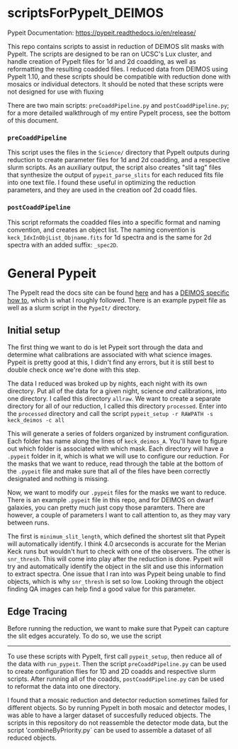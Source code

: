 # scriptsForPypeIt_DEIMOS

Pypeit Documentation: https://pypeit.readthedocs.io/en/release/ 

This repo contains scripts to assist in reduction of DEIMOS slit masks with PypeIt. The scripts are designed to be ran on UCSC's Lux cluster, and handle creation of PypeIt files for 1d and 2d coadding, as well as reformatting the resulting coadded files. I reduced data from DEIMOS using PypeIt 1.10, and these scripts should be compatible with reduction done with mosaics or individual detectors. It should be noted that these scripts were not designed for use with fluxing 

There are two main scripts: `preCoaddPipeline.py` and `postCoaddPipeline.py`; for a more detailed walkthrough of my entire PypeIt process, see the bottom of this document. 

### `preCoaddPipeline`
This script uses the files in the `Science/` directory that PypeIt outputs during reduction to create parameter files for 1d and 2d coadding, and a respective slurm scripts. As an auxiliary output, the script also creates "slit tag" files that synthesize the output of `pypeit_parse_slits` for each reduced fits file into one text file. I found these useful in optimizing the reduction parameters, and they are used in the creation oof 2d coadd files. 

### `postCoaddPipeline`
This script reformats the coadded files into a specific format and naming convention, and creates an object list. The naming convention is `keck_IdxInObjList_Objname.fits` for 1d spectra and is the same for 2d spectra with an added suffix: `_spec2D`. 

# General Pypeit
The PypeIt read the docs site can be found [here](https://pypeit.readthedocs.io) and has a [DEIMOS specific how to](https://pypeit.readthedocs.io/en/release/tutorials/deimos_howto.html), which is what I roughly followed. There is an example pypeit file as well as a slurm script in the `PypeIt/` directory. 

## Initial setup
The first thing we want to do is let Pypeit sort through the data and determine what calibrations are associated with what science images. Pypeit is pretty good at this, I didn't find any errors, but it is still best to double check once we're done with this step.

The data I reduced was broked up by nights, each night with its own directory. Put all of the data for a given night, science _and_ calibrations, into one directory. I called this directory `allraw`. We want to create a separate directory for all of our reduction, I called this directory `processed`. Enter into the `processed` directory and call the script
`pypeit_setup -r RAWPATH -s keck_deimos -c all`

This will generate a series of folders organized by instrument configuration. Each folder has name along the lines of `keck_deimos_A`. You'll have to figure out which folder is associated with which mask. Each directory will have a `.pypeit` folder in it, which is what we will use to configure our reduction. For the masks that we want to reduce, read through the table at the bottom of the `.pypeit` file and make sure that all of the files have been correctly designated and nothing is missing.

Now, we want to modify our `.pypeit` files for the masks we want to reduce. There is an example `.pypeit` file in this repo, and for DEIMOS on dwarf galaxies, you can pretty much just copy those paramters. There are however, a couple of parameters I want to call attention to, as they may vary between runs. 

The first is `minimum_slit_length`, which defined the shortest slit that Pypeit will automatically identify. I think 4.0 arcseconds is accurate for the Merian Keck runs but wouldn't hurt to check with one of the observers. The other is `snr_thresh`. This will come into play after the reduction is done. Pypeit will try and automatically identify the object in the slit and use this information to extract spectra. One issue that I ran into was Pypeit being unable to find objects, which is why `snr_thresh` is set so low. Looking through the object finding QA images can help find a good value for this parameter. 

## Edge Tracing 
Before running the reduction, we want to make sure that Pypeit can capture the slit edges accurately. To do so, we use the script 

---
To use these scripts with PypeIt, first call `pypeit_setup`, then reduce all of the data with `run_pypeit`. Then the script `preCoaddPipeline.py` can be used to create configuration flies for 1D and 2D coadds and respective slurm scripts. After running all of the coadds, `postCoaddPipeline.py` can be used to reformat the data into one directory. 

I found that a mosaic reduction and detector reduction sometimes failed for different objects. So by running PypeIt in both mosaic and detector modes, I was able to have a larger dataset of succesfully reduced objects. The scripts in this repository do not reassemble the detector mode data, but the script 'combineByPriority.py` can be used to assemble a dataset of all reduced objects. 
